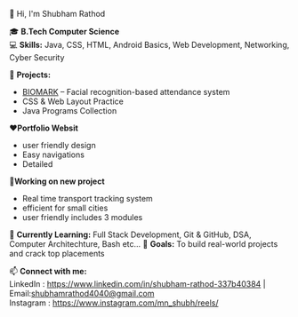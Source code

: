  👋 Hi, I'm Shubham Rathod  

🎓 **B.Tech Computer Science**  
💻 **Skills:** Java, CSS, HTML, Android Basics, Web Development, Networking, Cyber Security


📌 **Projects:**  
- [BIOMARK](#) – Facial recognition-based attendance system  
- CSS & Web Layout Practice  
- Java Programs Collection

❤️**Portfolio Websit**
- user friendly design
- Easy navigations
- Detailed

🧠**Working on new project**
- Real time transport tracking system
- efficient for small cities
- user friendly includes 3 modules

🌱 **Currently Learning:** Full Stack Development, Git & GitHub, DSA, Computer Architechture, Bash etc...
🚀 **Goals:** To build real-world projects and crack top placements  

📫 **Connect with me:**  
LinkedIn : https://www.linkedin.com/in/shubham-rathod-337b40384  | Email:shubhamrathod4040@gmail.com  
Instagram : https://www.instagram.com/mn_shubh/reels/


